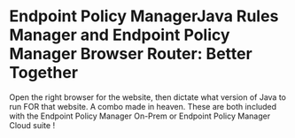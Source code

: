 # Endpoint Policy ManagerJava Rules Manager and Endpoint Policy Manager Browser Router: Better Together

Open the right browser for the website, then dictate what version of Java to run FOR that website. A
combo made in heaven. These are both included with the Endpoint Policy Manager On-Prem or Endpoint
Policy Manager Cloud suite !
